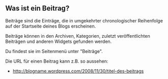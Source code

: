 ## Was ist ein Beitrag?

Beiträge sind die Einträge, die in umgekehrter chronologischer Reihenfolge auf der Startseite deines Blogs erscheinen.

Beiträge können in den Archiven, Kategorien, zuletzt veröffentlichten Beiträgen und anderen Widgets gefunden werden.

Du findest sie im Seitenmenü unter "Beiträge".

Die URL für einen Beitrag kann z.B. so aussehen:

  * http://blogname.wordpress.com/2008/11/30/titel-des-beitrags
